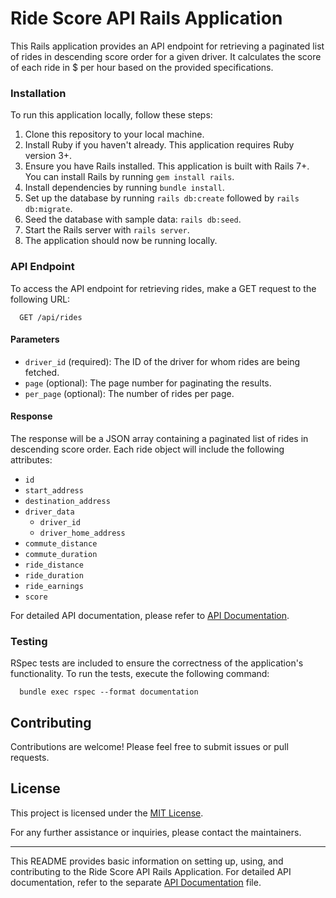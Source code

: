 # Ride Score API Rails Application

This Rails application provides an API endpoint for retrieving a paginated list of rides in
  descending score order for a given driver. It calculates the score of each ride in $ per hour
  based on the provided specifications.

### Installation

To run this application locally, follow these steps:

1. Clone this repository to your local machine.
2. Install Ruby if you haven't already. This application requires Ruby version 3+.
3. Ensure you have Rails installed. This application is built with Rails 7+. You can install Rails by running `gem install rails`.
4. Install dependencies by running `bundle install`.
5. Set up the database by running `rails db:create` followed by `rails db:migrate`.
6. Seed the database with sample data: `rails db:seed`.
7. Start the Rails server with `rails server`.
8. The application should now be running locally.

### API Endpoint

To access the API endpoint for retrieving rides, make a GET request to the following URL:

```
  GET /api/rides
```

#### Parameters

- `driver_id` (required): The ID of the driver for whom rides are being fetched.
- `page` (optional): The page number for paginating the results.
- `per_page` (optional): The number of rides per page.

#### Response

The response will be a JSON array containing a paginated list of rides in descending score order. Each ride object will include the following attributes:

- `id`
- `start_address`
- `destination_address`
- `driver_data`
  - `driver_id`
  - `driver_home_address`
- `commute_distance`
- `commute_duration`
- `ride_distance`
- `ride_duration`
- `ride_earnings`
- `score`

For detailed API documentation, please refer to [API Documentation](./api_documentation.md).

### Testing

RSpec tests are included to ensure the correctness of the application's functionality. To run the tests, execute the following command:

```
  bundle exec rspec --format documentation
```

## Contributing

Contributions are welcome! Please feel free to submit issues or pull requests.

## License

This project is licensed under the [MIT License](LICENSE).

For any further assistance or inquiries, please contact the maintainers.

---

This README provides basic information on setting up, using, and contributing to the Ride Score API Rails Application. For detailed API documentation, refer to the separate [API Documentation](./api_documentation.md) file.
